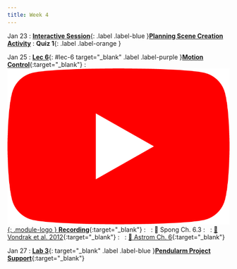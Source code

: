 ```yaml
---
title: Week 4
---
```


Jan 23
: [**Interactive Session**](/activities/act1_planning_scene/){: .label .label-blue }[**Planning Scene Creation Activity**](/activities/act1_planning_scene/)
: **Quiz 1**{: .label .label-orange }



Jan 25
: [**Lec 6**](/assets/slides/autorob_05_control_pid.pdf){: #lec-6 target="_blank" .label .label-purple }[**Motion Control**](/assets/slides/autorob_05_control_pid.pdf){:target="_blank"}
  : [![](/assets/logos/yt_icon_rgb.png){: .module-logo } **Recording**](https://www.youtube.com/watch?v=VdEA4InDxKc){:target="_blank"}
: &nbsp;
  : 📖 Spong Ch. 6.3
: &nbsp;
  : [📖 Vondrak et al. 2012](/assets/documents/marek_pami2012.pdf){:target="_blank"}
: &nbsp;
  : [📖 Astrom Ch. 6](/assets/documents/astrom-ch6.pdf){:target="_blank"}



Jan 27
: [**Lab 3**](/assets/slides/autorob_lab_04_pendularm.pdf){: target="_blank" .label .label-blue }[**Pendularm Project Support**](/assets/slides/autorob_lab_04_pendularm.pdf){:target="_blank"}
